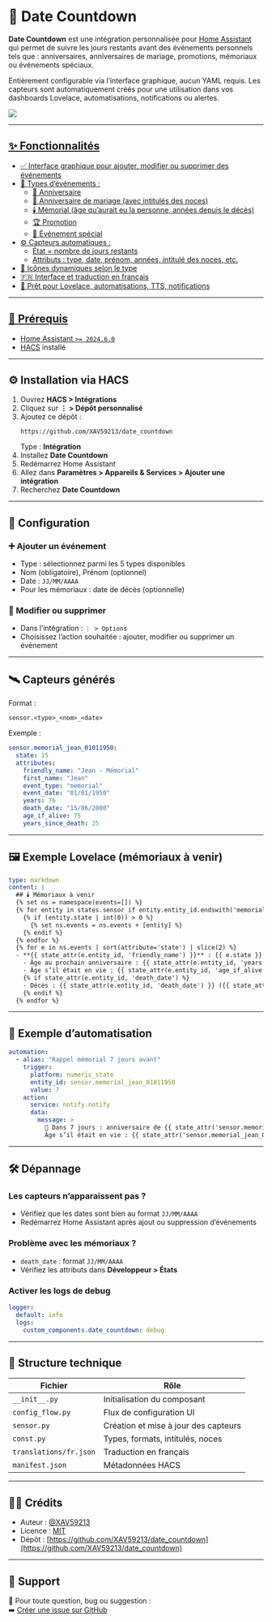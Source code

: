 # 📆 Date Countdown

**Date Countdown** est une intégration personnalisée pour [Home Assistant](https://www.home-assistant.io) qui permet de suivre les jours restants avant des événements personnels tels que : anniversaires, anniversaires de mariage, promotions, mémoriaux ou événements spéciaux.

Entièrement configurable via l’interface graphique, aucun YAML requis. Les capteurs sont automatiquement créés pour une utilisation dans vos dashboards Lovelace, automatisations, notifications ou alertes.

<a href="https://www.buymeacoffee.com/xav59213"> <img src="https://img.buymeacoffee.com/button-api/?text=xav59213&emoji=&slug=xav59213&button_colour=5F7FFF&font_colour=ffffff&font_family=Cookie&outline_colour=000000&coffee_colour=FFDD00" /> 

---

## ✨ Fonctionnalités

- ✅ Interface graphique pour ajouter, modifier ou supprimer des événements
- 📅 Types d’événements :
  - 🎂 Anniversaire
  - 💍 Anniversaire de mariage (avec intitulés des noces)
  - 🕯️ Mémorial (âge qu’aurait eu la personne, années depuis le décès)
  - 🏆 Promotion
  - 🌟 Événement spécial
- ⚙️ Capteurs automatiques :
  - État = nombre de jours restants
  - Attributs : type, date, prénom, années, intitulé des noces, etc.
- 🎨 Icônes dynamiques selon le type
- 🇫🇷 Interface et traduction en français
- 🔔 Prêt pour Lovelace, automatisations, TTS, notifications

---

## 🧱 Prérequis

- Home Assistant `>= 2024.6.0`
- [HACS](https://hacs.xyz) installé

---

## ⚙️ Installation via HACS

1. Ouvrez **HACS > Intégrations**
2. Cliquez sur **⋮ > Dépôt personnalisé**
3. Ajoutez ce dépôt :
   ```
   https://github.com/XAV59213/date_countdown
   ```
   Type : **Intégration**
4. Installez **Date Countdown**
5. Redémarrez Home Assistant
6. Allez dans **Paramètres > Appareils & Services > Ajouter une intégration**
7. Recherchez **Date Countdown**

---

## 🔧 Configuration

### ➕ Ajouter un événement

- Type : sélectionnez parmi les 5 types disponibles
- Nom (obligatoire), Prénom (optionnel)
- Date : `JJ/MM/AAAA`  
- Pour les mémoriaux : date de décès (optionnelle)

### 🔁 Modifier ou supprimer

- Dans l’intégration : `⋮ > Options`
- Choisissez l’action souhaitée : ajouter, modifier ou supprimer un événement

---

## 🛰️ Capteurs générés

Format :  
```
sensor.<type>_<nom>_<date>
```

Exemple :

```yaml
sensor.memorial_jean_01011950:
  state: 15
  attributes:
    friendly_name: "Jean - Mémorial"
    first_name: "Jean"
    event_type: "memorial"
    event_date: "01/01/1950"
    years: 76
    death_date: "15/06/2000"
    age_if_alive: 75
    years_since_death: 25
```

---

## 🖼️ Exemple Lovelace (mémoriaux à venir)

```yaml
type: markdown
content: |
  ## 🕯️ Mémoriaux à venir
  {% set ns = namespace(events=[]) %}
  {% for entity in states.sensor if entity.entity_id.endswith('memorial') %}
    {% if (entity.state | int(0)) > 0 %}
      {% set ns.events = ns.events + [entity] %}
    {% endif %}
  {% endfor %}
  {% for e in ns.events | sort(attribute='state') | slice(2) %}
  - **{{ state_attr(e.entity_id, 'friendly_name') }}** : {{ e.state }} jours
    - Âge au prochain anniversaire : {{ state_attr(e.entity_id, 'years') }} ans
    - Âge s’il était en vie : {{ state_attr(e.entity_id, 'age_if_alive') }}
    {% if state_attr(e.entity_id, 'death_date') %}
    - Décès : {{ state_attr(e.entity_id, 'death_date') }} ({{ state_attr(e.entity_id, 'years_since_death') }} ans)
    {% endif %}
  {% endfor %}
```

---

## 🔔 Exemple d’automatisation

```yaml
automation:
  - alias: "Rappel mémorial 7 jours avant"
    trigger:
      platform: numeric_state
      entity_id: sensor.memorial_jean_01011950
      value: 7
    action:
      service: notify.notify
      data:
        message: >
          📅 Dans 7 jours : anniversaire de {{ state_attr('sensor.memorial_jean_01011950', 'friendly_name') }}.
          Âge s’il était en vie : {{ state_attr('sensor.memorial_jean_01011950', 'age_if_alive') }} ans.
```

---

## 🛠️ Dépannage

### Les capteurs n’apparaissent pas ?
- Vérifiez que les dates sont bien au format `JJ/MM/AAAA`
- Redémarrez Home Assistant après ajout ou suppression d’événements

### Problème avec les mémoriaux ?
- `death_date` : format `JJ/MM/AAAA`
- Vérifiez les attributs dans **Développeur > États**

### Activer les logs de debug

```yaml
logger:
  default: info
  logs:
    custom_components.date_countdown: debug
```

---

## 📁 Structure technique

| Fichier                                | Rôle                                             |
|----------------------------------------|--------------------------------------------------|
| `__init__.py`                          | Initialisation du composant                     |
| `config_flow.py`                       | Flux de configuration UI                        |
| `sensor.py`                            | Création et mise à jour des capteurs            |
| `const.py`                             | Types, formats, intitulés, noces                |
| `translations/fr.json`                 | Traduction en français                          |
| `manifest.json`                        | Métadonnées HACS                                |

---

## 👨‍💻 Crédits

- Auteur : [@XAV59213](https://github.com/XAV59213)
- Licence : [MIT](LICENSE)
- Dépôt : [https://github.com/XAV59213/date_countdown](https://github.com/XAV59213/date_countdown)

---

## 📢 Support

💬 Pour toute question, bug ou suggestion :  
➡️ [Créer une issue sur GitHub](https://github.com/XAV59213/date_countdown/issues)

